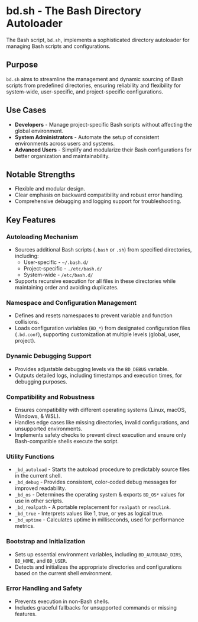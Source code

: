 # bd.sh - The Bash Directory Autoloader

The Bash script, `bd.sh`, implements a sophisticated directory autoloader for managing Bash scripts and configurations.

## Purpose

`bd.sh` aims to streamline the management and dynamic sourcing of Bash scripts from predefined directories, ensuring reliability and flexibility for system-wide, user-specific, and project-specific configurations.

## Use Cases

* **Developers** - Manage project-specific Bash scripts without affecting the global environment.
* **System Administrators** - Automate the setup of consistent environments across users and systems.
* **Advanced Users** - Simplify and modularize their Bash configurations for better organization and maintainability.

## Notable Strengths

* Flexible and modular design.
* Clear emphasis on backward compatibility and robust error handling.
* Comprehensive debugging and logging support for troubleshooting.

## Key Features

### Autoloading Mechanism

* Sources additional Bash scripts (`.bash` or `.sh`) from specified directories, including:
	* User-specific - `~/.bash.d/`
	* Project-specific - `./etc/bash.d/`
	* System-wide - `/etc/bash.d/`
* Supports recursive execution for all files in these directories while maintaining order and avoiding duplicates.

### Namespace and Configuration Management

* Defines and resets namespaces to prevent variable and function collisions.
* Loads configuration variables (`BD_*`) from designated configuration files (`.bd.conf`), supporting customization at multiple levels (global, user, project).

### Dynamic Debugging Support

* Provides adjustable debugging levels via the `BD_DEBUG` variable.
* Outputs detailed logs, including timestamps and execution times, for debugging purposes.

### Compatibility and Robustness

* Ensures compatibility with different operating systems (Linux, macOS, Windows, & WSL).
* Handles edge cases like missing directories, invalid configurations, and unsupported environments.
* Implements safety checks to prevent direct execution and ensure only Bash-compatible shells execute the script.

### Utility Functions

* `_bd_autoload` - Starts the autoload procedure to predictably source files in the current shell.
* `_bd_debug` - Provides consistent, color-coded debug messages for improved readability.
* `_bd_os` - Determines the operating system & exports `BD_OS*` values for use in other scripts.
* `_bd_realpath` - A portable replacement for `realpath` or `readlink`.
* `_bd_true` - Interprets values like 1, true, or yes as logical true.
* `_bd_uptime` - Calculates uptime in milliseconds, used for performance metrics.

### Bootstrap and Initialization

* Sets up essential environment variables, including `BD_AUTOLOAD_DIRS`, `BD_HOME`, and `BD_USER`.
* Detects and initializes the appropriate directories and configurations based on the current shell environment.

### Error Handling and Safety

* Prevents execution in non-Bash shells.
* Includes graceful fallbacks for unsupported commands or missing features.
